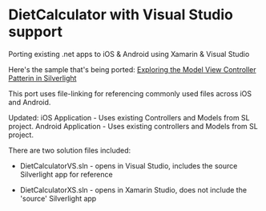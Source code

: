 DietCalculator with Visual Studio support
================

Porting existing .net apps to iOS &amp; Android using Xamarin & Visual Studio

Here's the sample that's being ported: [Exploring the Model View Controller Patterin in Silverlight](http://www.silverlightshow.net/items/Exploring-the-Model-View-Controller-MVC-pattern.aspx)

This port uses file-linking for referencing commonly used files across iOS and Android.

Updated:
iOS Application - Uses existing Controllers and Models from SL project.
Android Application - Uses existing controllers and Models from SL project.

There are two solution files included:

* DietCalculatorVS.sln - opens in Visual Studio, includes the source Silverlight app for reference

* DietCalculatorXS.sln - opens in Xamarin Studio, does not include the 'source' Silverlight app




